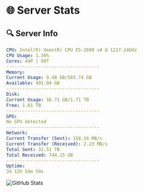 # 🌐 Server Stats
## 🔍 Server Info
```yaml
CPU: Intel(R) Xeon(R) CPU E5-2699 v4 @ 1227.24GHz
CPU Usage: 1.30%
Cores: 44P | 88T
-----------------------------------
Memory:
Current Usage: 9.48 GB/503.74 GB
Available: 491.04 GB
-----------------------------------
Disk:
Current Usage: 16.71 GB/1.71 TB
Free: 1.61 TB
-----------------------------------
GPU:
No GPU detected
-----------------------------------
Network:
Current Transfer (Sent): 158.16 MB/s
Current Transfer (Received): 2.23 MB/s
Total Sent: 32.51 TB
Total Received: 744.15 GB
-----------------------------------
Uptime:
3d 12h 54m 59s
```
![GitHub Stats](https://img.shields.io/badge/Updated-2025-02-11_11:38:17-blue)